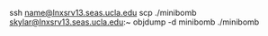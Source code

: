 ssh name@lnxsrv13.seas.ucla.edu
scp ./minibomb skylar@lnxsrv13.seas.ucla.edu:~
objdump -d minibomb
./minibomb